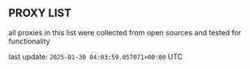 ## PROXY LIST

all proxies in this list were collected from open sources and tested for functionality

last update: `2025-01-30 04:03:59.057071+00:00` UTC